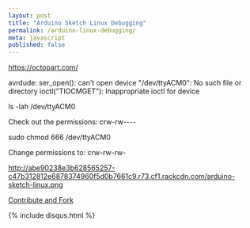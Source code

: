 ```yaml
---
layout: post
title: "Arduino Sketch Linux Debugging"
permalink: /arduino-linux-debugging/
meta: javascript
published: false
---
```



https://octopart.com/

avrdude: ser_open(): can't open device "/dev/ttyACM0": No such file or directory
ioctl("TIOCMGET"): Inappropriate ioctl for device

ls -lah /dev/ttyACM0

Check out the permissions: crw-rw----

sudo chmod 666 /dev/ttyACM0

Change permissions to: crw-rw-rw-

http://abe90238e3b628565257-c47b312812e6878374960f5d0b7661c9.r73.cf1.rackcdn.com/arduino-sketch-linux.png

<span class="fi-page-edit size-21"></span> <a href="{{ site.post_source_root }}2016-03-05-arduino-linux-debugging.markdown" target="_blank">Contribute and Fork</a>

{% include disqus.html %}